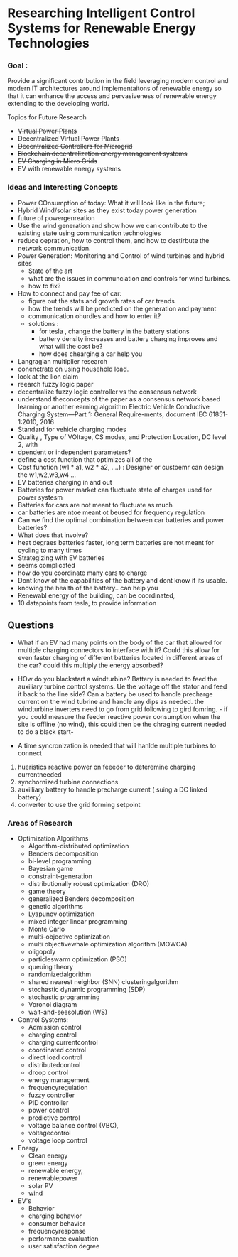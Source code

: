 # Researching Intelligent Control Systems for Renewable Energy Technologies


### Goal : 
Provide a significant contribution in the field leveraging modern control and modern IT architectures around implementaitons of renewable energy so that it can enhance the access and pervasiveness of renewable energy extending to the developing world.

Topics for Future Research
- ~~Virtual Power Plants~~
- ~~Decentralized Virtual Power Plants~~
- ~~Decentralized Controllers for Microgrid~~
- ~~Blockchain decentralization energy management systems~~
- ~~EV Charging in Micro Grids~~
- EV with renewable energy systems

### Ideas and Interesting Concepts
- Power COnsumption of today: What it will look like in the future;
- Hybrid Wind/solar sites as they exist today power generation
- future of powergenreation
- Use the wind generation and show how we can contribute to the existing state using communication technologies
- reduce oepration, how to control them, and how to destirbute the network communication.
- Power Generation: Monitoring and Control of wind turbines and hybrid sites
	- State of the art
	- what are the issues in communciation and controls for wind turbines.
	- how to fix?
- How to connect and pay fee of car:
	- figure out the stats and growth rates of car trends
	- how the trends will be predicted on the generation and payment
	- communication ohurdles and how to enter it?
	- solutions : 
		- for tesla , change the battery in the battery stations
		- battery density increases and battery charging improves and what will the cost be?
		- how does  chearging a car help you 
- Langragian multiplier research
- conenctrate on using household load.
- look at the lion claim 
- reearch fuzzy logic paper
- decentralize fuzzy logic controller vs the consensus network
- understand theconcepts of the paper as a consensus network based learning or another earning algorithm
Electric Vehicle Conductive Charging System—Part 1: General Require-ments, document IEC 61851-1:2010,  2016
- Standard for vehicle charging modes
- Quality , Type of VOltage, CS modes, and Protection Location, DC level 2, with 
- dpendent or independent parameters?
- define a cost function that optimizes all of the 
- Cost function (w1 * a1, w2 * a2, ....) : Designer or custoemr can design the w1,w2,w3,w4 ...
- EV batteries charging in and out
- Batteries for power market can fluctuate state of charges used for power systesm
- Batteries for cars are not meant to fluctuate as much
- car batteries are ntoe meant ot beused for frequency regulation
- Can we find the optimal combination between car batteries and power batteries?
- What does that involve?
- heat degraes batteries faster, long term batteries are not meant for cycling to many times
- Strategizing with EV batteries
- seems complicated
- how do you coordinate many cars to charge 
- Dont know of the capabilities of the battery and dont know if its usable. 
- knowing the health of the battery.. can help you 
- Renewabl energy of the building, can be coordinated, 
- 10 datapoints from tesla, to provide information 

## Questions
- What if an EV had many points on the body of the car that allowed for multiple charging connectors to interface with it? Could this allow for even faster charging of different batteries located in different areas of the car? could this multiply the energy absorbed?

- HOw do you blackstart a windturbine? Battery is needed to feed the auxiliary turbine control systems. Ue the voltage off the stator and feed it back to the line side? Can a battery be used to handle precharge current on the wind tubrine and handle any dips as needed. the windturbine inverters need to go from grid following to gird fomring. - if you could measure the feeder reactive power consumption when the site is offline (no wind), this could then be the chraging current needed to do a black start- 
- A time syncronization is needed that will hanlde multiple turbines to connect
1. hueristics reactive power on feeeder to deteremine charging currentneeded
2. synchornized turbine connections
3. auxilliary battery to handle precharge current ( suing a DC linked battery) 
4. converter to use the grid forming setpoint 




### Areas of Research 
- Optimization Algorithms 
	- Algorithm-distributed optimization
	- Benders decomposition
	- bi-level programming
	- Bayesian game
	- constraint-generation 
	- distributionally robust optimization (DRO)
	- game theory
	- generalized Benders decomposition
	- genetic algorithms
	- Lyapunov optimization
	- mixed integer linear programming
	- Monte Carlo
	- multi-objective optimization
	- multi objectivewhale optimization algorithm (MOWOA)
	- oligopoly
	- particleswarm optimization (PSO)
	- queuing theory
	- randomizedalgorithm
	- shared nearest neighbor (SNN) clusteringalgorithm
	- stochastic dynamic programming (SDP)
	- stochastic programming
	- Voronoi diagram
	- wait-and-seesolution (WS)
- Control Systems:
	- Admission control
	- charging control
	- charging currentcontrol
	- coordinated control
	- direct load control
	- distributedcontrol
	- droop control
	- energy management
	- frequencyregulation
	- fuzzy controller
	- PID controller
	- power control
	- predictive control
	- voltage balance control (VBC),
	- voltagecontrol
	- voltage loop control
- Energy
	- Clean energy
	- green energy
	- renewable energy,
	- renewablepower
	- solar PV
	- wind
- EV's
	- Behavior
	- charging behavior
	- consumer behavior
	- frequencyresponse
	- performance evaluation
	- user satisfaction degree
